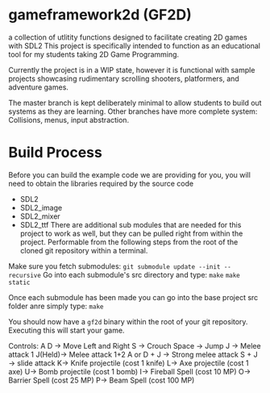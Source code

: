 # gameframework2d (GF2D)
a collection of utlitity functions designed to facilitate creating 2D games with SDL2
This project is specifically intended to function as an educational tool for my students taking 2D Game Programming.

Currently the project is in a WIP state, however it is functional with sample projects showcasing rudimentary scrolling shooters,
platformers, and adventure games.

The master branch is kept deliberately minimal to allow students to build out systems as they are learning.
Other branches have more complete system: Collisions, menus, input abstraction.

# Build Process

Before you can build the example code we are providing for you, you will need to obtain the libraries required
by the source code
 - SDL2
 - SDL2_image
 - SDL2_mixer
 - SDL2_ttf
There are additional sub modules that are needed for this project to work as well, but they can be pulled right from within the project.
Performable from the following steps from the root of the cloned git repository within a terminal. 

Make sure you fetch submodules: `git submodule update --init --recursive`
Go into each submodule's src directory and type:
`make`
`make static`

Once each submodule has been made you can go into the base project src folder anre simply type:
`make`

You should now have a `gf2d` binary within the root of your git repository. Executing this will start your game.



Controls:
 A D -> Move Left and Right
 S -> Crouch
 Space -> Jump
 J -> Melee attack 1
 J(Held)-> Melee attack 1+2
 A or D + J -> Strong melee attack
 S + J -> slide attack
 K-> Knife projectile (cost 1 knife)
 L-> Axe projectile (cost 1 axe)
 U-> Bomb projectile (cost 1 bomb)
 I-> Fireball Spell (cost 10 MP)
 O-> Barrier Spell (cost 25 MP)
 P-> Beam Spell (cost 100 MP)
 
